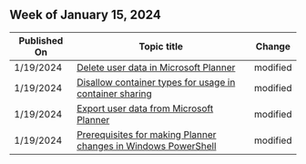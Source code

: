 <!-- This file is generated automatically each week. Changes made to this file will be overwritten.-->



## Week of January 15, 2024


| Published On |Topic title | Change |
|------|------------|--------|
| 1/19/2024 | [Delete user data in Microsoft Planner](/Office365/Planner/delete-user-data) | modified |
| 1/19/2024 | [Disallow container types for usage in container sharing](/Office365/Planner/disallow-container-sharing-types) | modified |
| 1/19/2024 | [Export user data from Microsoft Planner](/Office365/Planner/export-user-data) | modified |
| 1/19/2024 | [Prerequisites for making Planner changes in Windows PowerShell](/Office365/Planner/prerequisites-for-powershell) | modified |
